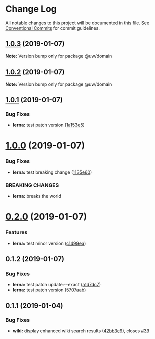 # Change Log

All notable changes to this project will be documented in this file.
See [Conventional Commits](https://conventionalcommits.org) for commit guidelines.

## [1.0.3](https://github.com/srobinson/unicode-wiki/compare/@uw/domain@1.0.2...@uw/domain@1.0.3) (2019-01-07)

**Note:** Version bump only for package @uw/domain





## [1.0.2](https://github.com/srobinson/unicode-wiki/compare/@uw/domain@1.0.1...@uw/domain@1.0.2) (2019-01-07)

**Note:** Version bump only for package @uw/domain





## [1.0.1](https://github.com/srobinson/unicode-wiki/compare/@uw/domain@1.0.0...@uw/domain@1.0.1) (2019-01-07)


### Bug Fixes

* **lerna:** test patch version ([1a153e5](https://github.com/srobinson/unicode-wiki/commit/1a153e5))





# [1.0.0](https://github.com/srobinson/unicode-wiki/compare/@uw/domain@0.2.0...@uw/domain@1.0.0) (2019-01-07)


### Bug Fixes

* **lerna:** test breaking change ([1135e60](https://github.com/srobinson/unicode-wiki/commit/1135e60))


### BREAKING CHANGES

* **lerna:** breaks the world





# [0.2.0](https://github.com/srobinson/unicode-wiki/compare/@uw/domain@0.1.2...@uw/domain@0.2.0) (2019-01-07)


### Features

* **lerna:** test minor version ([c1499ea](https://github.com/srobinson/unicode-wiki/commit/c1499ea))





## 0.1.2 (2019-01-07)


### Bug Fixes

* **lerna:** test patch update:--exact ([a1d7dc7](https://github.com/srobinson/unicode-wiki/commit/a1d7dc7))
* **lerna:** test patch version ([5707aab](https://github.com/srobinson/unicode-wiki/commit/5707aab))



## 0.1.1 (2019-01-04)


### Bug Fixes

* **wiki:** display enhanced wiki search results ([42bb3c9](https://github.com/srobinson/unicode-wiki/commit/42bb3c9)), closes [#39](https://github.com/srobinson/unicode-wiki/issues/39)
